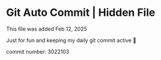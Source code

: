 # Git Auto Commit | Hidden File

This file was added Feb 12, 2025

Just for fun and keeping my daily git commit active 🤪

commit number: 3022103
